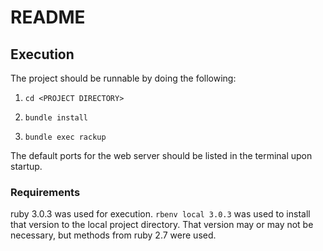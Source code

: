 # README
## Execution
The project should be runnable by doing the following:

1. `cd <PROJECT DIRECTORY>`

2. `bundle install`

3. `bundle exec rackup`

The default ports for the web server should be listed in the terminal upon startup.

### Requirements
ruby 3.0.3 was used for execution. `rbenv local 3.0.3` was used to install that version to the local project directory. That version may or may not be necessary, but methods from ruby 2.7 were used.

